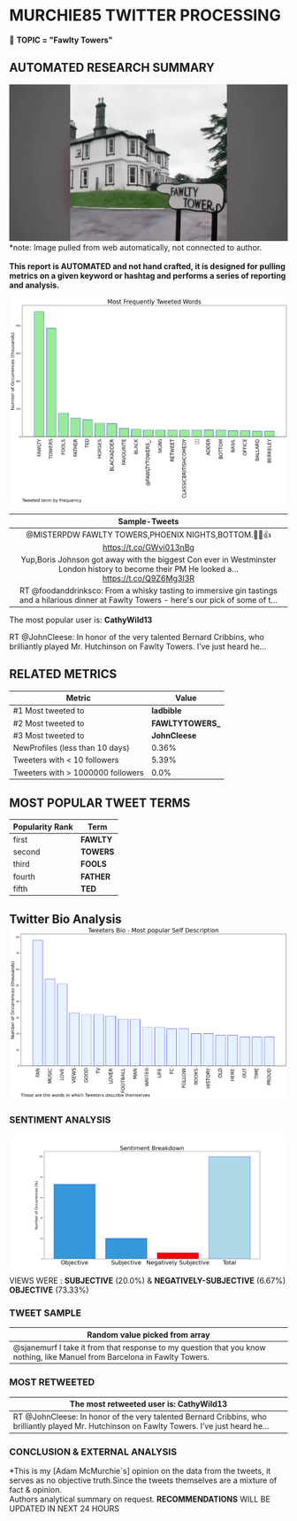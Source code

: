 # MURCHIE85 TWITTER PROCESSING 
&#x1F34E; **TOPIC = "Fawlty Towers"**

## AUTOMATED RESEARCH SUMMARY

![image](assets/2022-08-15hashtagImage.png)*note: Image pulled from web automatically, not connected to author.
<br></br>
<b> This report is AUTOMATED and not hand crafted, it is designed for pulling metrics on a given keyword or hashtag and performs a series of reporting and analysis.</b>



![image](assets/2022-08-15TWEETS.png)



|                **Sample-Tweets**        |
| :-------------: |
| @MISTERPDW FAWLTY TOWERS,PHOENIX NIGHTS,BOTTOM.🙂🐶👍 https://t.co/GWvi013nBg |
| Yup,Boris Johnson got away with the biggest Con ever in Westminster London history to become their PM He looked a… https://t.co/Q9Z6Mg3l3R |
| RT @foodanddrinksco: From a whisky tasting to immersive gin tastings and a hilarious dinner at Fawlty Towers - here's our pick of some of t… |

The most popular user is: **CathyWild13**
<div class="alert alert-block alert-danger"> RT @JohnCleese: In honor of the very talented Bernard Cribbins, who brilliantly played Mr. Hutchinson on Fawlty Towers. I’ve just heard he…</div>

## RELATED METRICS<br>
| Metric | Value |
| ------------- | ------------- |
| #1 Most tweeted to  | **ladbible** |
| #2 Most tweeted to  | **FAWLTYTOWERS_** |
| #3 Most tweeted to  | **JohnCleese** |
| NewProfiles (less than 10 days) | 0.36%  |
| Tweeters with < 10 followers  | 5.39%|
| Tweeters with > 1000000 followers  | 0.0%  |



## MOST POPULAR TWEET TERMS 


| Popularity Rank  | Term |
| ------------- | ------------- |
| first  | **FAWLTY**  |
| second  | **TOWERS**  |
| third  | **FOOLS** |
| fourth  | **FATHER**  |
| fifth  | **TED**  |


## Twitter Bio Analysis![image](assets/2022-08-15BIO.png)
### SENTIMENT ANALYSIS
![image](assets/2022-08-15sentiment.png)
VIEWS WERE : **SUBJECTIVE**  (20.0%) & **NEGATIVELY-SUBJECTIVE** (6.67%) **OBJECTIVE** (73.33%)

### TWEET SAMPLE 
| Random value picked from array |
| ------------- |
|@sjanemurf I take it from that response to my question that you know nothing, like Manuel from Barcelona in Fawlty Towers. |

### MOST RETWEETED 

| The most retweeted user is: **CathyWild13**  |
| ------------- |
| RT @JohnCleese: In honor of the very talented Bernard Cribbins, who brilliantly played Mr. Hutchinson on Fawlty Towers. I’ve just heard he… |

### CONCLUSION & EXTERNAL ANALYSIS

*This is my [Adam McMurchie`s] opinion on the data from the tweets, it serves as no objective truth.Since the tweets themselves are a mixture of fact & opinion.<br>
Authors analytical summary on request.
**RECOMMENDATIONS** WILL BE UPDATED IN NEXT  24 HOURS <br>